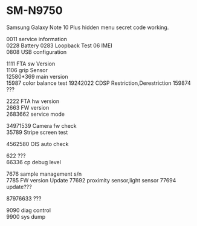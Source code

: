 # SM-N9750
Samsung Galaxy Note 10 Plus hidden menu secret code working.

0011 service information    
0228 Battery 
0283 Loopback Test 
06 IMEI    
0808 USB configuration   

1111 FTA sw Version     
1106 grip Sensor     
12580*369 main version     
15987 color balance test
19242022  CDSP Restriction,Derestriction
159874  ???    

2222 FTA hw version       
2663 FW version    
2683662 service mode   

34971539 Camera fw check  
35789 Stripe screen test

4562580 OIS auto check

622 ???   
66336 cp debug level

7676 sample management s/n      
7785 FW version  Update 
77692     proximity sensor,light sensor
77694 update???

87976633 ???

9090 diag control     
9900 sys dump    
